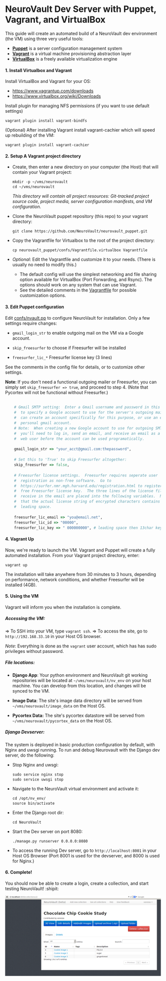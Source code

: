 # NeuroVault Dev Server with Puppet, Vagrant, and VirtualBox
This guide will create an automated build of a NeuroVault dev environment (the VM) using three very useful tools:

+ **[Puppet](http://puppetlabs.com/puppet/what-is-puppet)** is a server configuration management system
+ **[Vagrant](http://vagrantup.com)** is a virtual machine provisioning abstraction layer
+ **[VirtualBox](https://www.virtualbox.org/)** is a freely available virtualization engine

#### 1. Install Virtualbox and Vagrant
Install VirtualBox and Vagrant for your OS:

+ https://www.vagrantup.com/downloads
+ https://www.virtualbox.org/wiki/Downloads

Install plugin for managing NFS permissions (if you want to use default settings)

   ```
   vagrant plugin install vagrant-bindfs
   ```

(Optional) After installing Vagrant install vagrant-cachier which will speed up rebuilding of the VM:

   ```
   vagrant plugin install vagrant-cachier
   ```

#### 2. Setup A Vagrant project directory
+ Create, then enter a new directory on your computer (the Host) that will contain your Vagrant project:

    ```
    mkdir -p ~/vms/neurovault
    cd ~/vms/neurovault
    ```

    _This directory will contain all project resources:  Git-tracked project source code, project media, server configuration manifests, and VM configuration._

+ Clone the NeuroVault puppet repository (this repo) to your vagrant directory:

    ```
    git clone https://github.com/NeuroVault/neurovault_puppet.git
    ```

+ Copy the Vagrantfile for Virtualbox to the root of the project directory:

    ```
    cp neurovault_puppet/confs/Vagrantfile.virtualbox Vagrantfile
    ```

+ _Optional_: Edit the Vagrantfile and customize it to your needs.  (There is usually no need to modify this.)
    -  The default config will use the simplest networking and file sharing option available for VirtualBox (Port Forwarding, and Rsync).  The options should work on any system that can use Vagrant.
    - See the detailed comments in the [Vagrantfile](../confs/Vagrantfile.virtualbox) for possible customization options.

#### 3. Edit Puppet configuration

Edit [confs/nvault.pp](../confs/nvault.pp) to configure NeuroVault for installation.  Only a few settings require changes:

- `gmail_login_str`    to enable outgoing mail on the VM via a Google account.

- `skip_freesurfer`    to choose if Freesurfer will be installed

- `freesurfer_lic_*`    Freesurfer license key (3 lines)
 
See the comments in the config file for details, or to customize other settings.

__Note__:  If you don't need a functional outgoing mailer or Freesurfer, you can simply set `skip_freesurfer => true`, and proceed to step 4.  (Note that Pycortex will not be functional without Freesurfer.)


```ruby
    
    # Gmail SMTP setting:  Enter a Gmail username and password in this format
    #  to specify a Google account to use for the server's outgoing mail.  You
    #  can create an account specifically for this purpose, or use an existing
    #  personal gmail account.
    # Note:  When creating a new Google account to use for outgoing SMTP,
    #  you'll need to log in, send an email, and receive an email as a normal
    #  web user before the account can be used programatically.
    
    gmail_login_str => "your_acct@gmail.com:thepassword",
    
    # Set this to 'True' to skip Freesurfer altogether:
    skip_freesurfer => false,
    
    # Freesurfer license settings.  Freesurfer requires seperate user
    #  registration as non-free software.  Go to
    #  https://surfer.nmr.mgh.harvard.edu/registration.html to register for a
    #  free Freesurfer license key.  The three lines of the license file you
    #  receive in the email are placed into the following variables.  Note
    #  that the actual license string of encrypted characters contains a
    #  leading space.
    
    freesurfer_lic_email => "you@email.net",
    freesurfer_lic_id => "00000",
    freesurfer_lic_key => " 000000000", # leading space then 13char key

```


#### 4. Vagrant Up
Now, we're ready to launch the VM.  Vagrant and Puppet will create a fully automated installation.  From your Vagrant project directory, enter:

    vagrant up

The installation will take anywhere from 30 minutes to 3 hours, depending on performance, network conditions, and whether Freesurfer will be installed (4GB).

#### 5. Using the VM

Vagrant will inform you when the installation is complete.

##### Accessing the VM:

=> To SSH into your VM, type `vagrant ssh`.
=> To access the site, go to `http://192.168.33.10` in your Host OS browser.

_Note_: Everything is done as the `vagrant` user account, which has has sudo privileges without password.  

##### File locations:

+ **Django App**: Your python environment and NeuroVault git working repositories will be located at `~/vms/neurovault/nv_env` on your host machine.  You can develop from this location, and changes will be synced to the VM.

+ **Image Data**:  The site's image data directory will be served from `~/vms/neurovault/image_data` on the Host OS.

+ **Pycortex Data:** The site's pycortex datastore will be served from `~/vms/neurovault/pycortex_data` on the Host OS.  


##### Django Devserver:
The system is deployed in basic production configuration by default, with Nginx and uwsgi running.  To run and debug Neurovault with the Django dev server, do the following:

+ Stop Nginx and uwsgi:

    ```
    sudo service nginx stop
    sudo service uwsgi stop
    ```

+ Navigate to the NeuroVault virtual environment and activate it:

    ```
    cd /opt/nv_env/
    source bin/activate
    ```

+ Enter the Django root dir:

    ```
    cd NeuroVault
    ```

+ Start the Dev server on port 8080:

    ```
    ./manage.py runserver 0.0.0.0:8080
    ```

+ To access the running Dev server, go to `http://localhost:8001` in your Host OS Browser (Port 8001 is used for the devserver, and 8000 is used for Nginx.)

#### 6. Complete!
You should now be able to create a login, create a collection, and start testing NeuroVault! :shipit:

![Cookie Collection](img/neurocookie.png "Cookies!")
